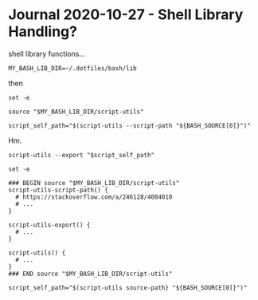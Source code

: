 Journal 2020-10-27 - Shell Library Handling?
========

shell library functions...

```
MY_BASH_LIB_DIR=~/.dotfiles/bash/lib
```

then

```
set -e

source "$MY_BASH_LIB_DIR/script-utils"

script_self_path="$(script-utils --script-path "${BASH_SOURCE[0]}")"
```

Hm.

```
script-utils --export "$script_self_path"
```

```
set -e

### BEGIN source "$MY_BASH_LIB_DIR/script-utils"
script-utils-script-path() {
  # https://stackoverflow.com/a/246128/4084010
  # ...
}

script-utils-export() {
  # ...
}

script-utils() {
  # ...
}
### END source "$MY_BASH_LIB_DIR/script-utils"

script_self_path="$(script-utils source-path} "${BASH_SOURCE[0]}")"
```

